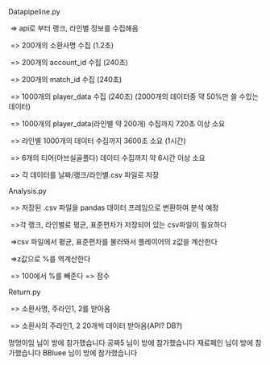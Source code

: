Datapipeline.py

​	=> api로 부터 랭크, 라인별 정보를 수집해옴

​	=> 200개의 소환사명 수집 (1.2초)

​	=> 200개의 account_id 수집 (240초)

​	=> 200개의 match_id 수집 (240초)

​	=> 1000개의 player_data 수집 (240초) (2000개의 데이터중 약 50%만 쓸 수있는 데이터)

​	=> 1000개의 player_data(라인별 약 200개) 수집까지 720초 이상 소요

​	=> 라인별 1000개의 데이터 수집까지 3600초 소요 (1시간)

​	=> 6개의 티어(아브실골플다) 데이터 수집까지 약 6시간 이상 소요

​	=> 각 데이터를 날짜/랭크/라인별.csv 파일로 저장



Analysis.py

​	=> 저장된 .csv 파일을 pandas 데이터 프레임으로 변환하여 분석 예정

​	=>각 랭크, 라인별로 평균, 표준편차가 저장되어 있는 csv파일이 필요하다

​	=>csv 파일에서 평균, 표준편차를 불러와서 플레이어의 z값을 계산한다

​	=>z값으로 %를 역계산한다

​	=> 100에서 %를 빼준다 => 점수





Return.py

​	=> 소환사명, 주라인1, 2를 받아옴

​	=> 소환사의 주라인1, 2 20개씩 데이터 받아옴(API? DB?)





멍멍이임 님이 방에 참가했습니다
공짜5 님이 방에 참가했습니다
재료페인 님이 방에 참가했습니다
BBluee 님이 방에 참가했습니다